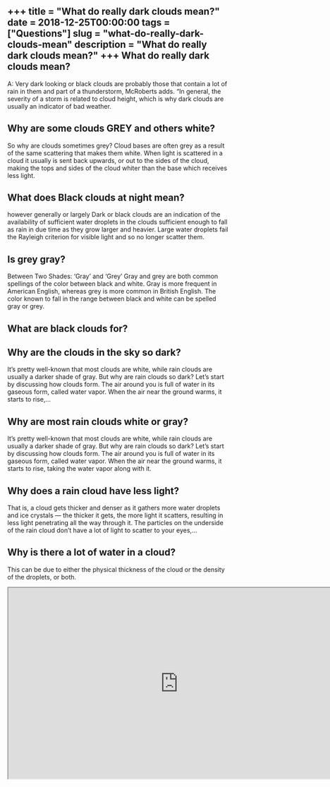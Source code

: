+++
title = "What do really dark clouds mean?"
date = 2018-12-25T00:00:00
tags = ["Questions"]
slug = "what-do-really-dark-clouds-mean"
description = "What do really dark clouds mean?"
+++
What do really dark clouds mean?
--------------------------------

A: Very dark looking or black clouds are probably those that contain a lot of rain in them and part of a thunderstorm, McRoberts adds. “In general, the severity of a storm is related to cloud height, which is why dark clouds are usually an indicator of bad weather.

Why are some clouds GREY and others white?
------------------------------------------

So why are clouds sometimes grey? Cloud bases are often grey as a result of the same scattering that makes them white. When light is scattered in a cloud it usually is sent back upwards, or out to the sides of the cloud, making the tops and sides of the cloud whiter than the base which receives less light.

What does Black clouds at night mean?
-------------------------------------

however generally or largely Dark or black clouds are an indication of the availability of sufficient water droplets in the clouds sufficient enough to fall as rain in due time as they grow larger and heavier. Large water droplets fail the Rayleigh criterion for visible light and so no longer scatter them.

Is grey gray?
-------------

Between Two Shades: ‘Gray’ and ‘Grey’ Gray and grey are both common spellings of the color between black and white. Gray is more frequent in American English, whereas grey is more common in British English. The color known to fall in the range between black and white can be spelled gray or grey.

What are black clouds for?
--------------------------

Why are the clouds in the sky so dark?
--------------------------------------

It’s pretty well-known that most clouds are white, while rain clouds are usually a darker shade of gray. But why are rain clouds so dark? Let’s start by discussing how clouds form. The air around you is full of water in its gaseous form, called water vapor. When the air near the ground warms, it starts to rise,…

Why are most rain clouds white or gray?
---------------------------------------

It’s pretty well-known that most clouds are white, while rain clouds are usually a darker shade of gray. But why are rain clouds so dark? Let’s start by discussing how clouds form. The air around you is full of water in its gaseous form, called water vapor. When the air near the ground warms, it starts to rise, taking the water vapor along with it.

Why does a rain cloud have less light?
--------------------------------------

That is, a cloud gets thicker and denser as it gathers more water droplets and ice crystals — the thicker it gets, the more light it scatters, resulting in less light penetrating all the way through it. The particles on the underside of the rain cloud don’t have a lot of light to scatter to your eyes,…

Why is there a lot of water in a cloud?
---------------------------------------

This can be due to either the physical thickness of the cloud or the density of the droplets, or both.

<iframe allow="accelerometer; autoplay; clipboard-write; encrypted-media; gyroscope; picture-in-picture" allowfullscreen="" class="__youtube_prefs__  epyt-is-override  no-lazyload" data-no-lazy="1" data-origheight="433" data-origwidth="770" data-skipgform_ajax_framebjll="" height="433" id="_ytid_98367" loading="lazy" src="https://www.youtube.com/embed/QoTWb8UiZ9I?enablejsapi=1&autoplay=0&cc_load_policy=0&cc_lang_pref=&iv_load_policy=1&loop=0&modestbranding=0&rel=1&fs=1&playsinline=0&autohide=2&theme=dark&color=red&controls=1&" title="YouTube player" width="770"></iframe>
